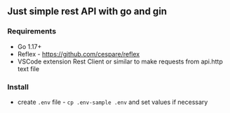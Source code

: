 ## Just simple rest API with go and gin

### Requirements
- Go 1.17+
- Reflex - https://github.com/cespare/reflex
- VSCode extension Rest Client or similar to make requests from api.http text file

### Install
- create `.env` file - `cp .env-sample .env` and set values if necessary